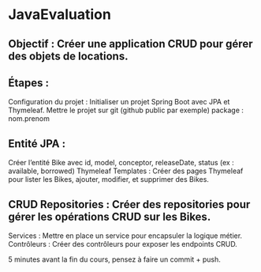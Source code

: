 # JavaEvaluation

## Objectif : Créer une application CRUD pour gérer des objets de locations.

## Étapes :
Configuration du projet : Initialiser un projet Spring Boot avec JPA et Thymeleaf.
Mettre le projet sur git (github public par exemple) 
package : nom.prenom


## Entité JPA :
Créer l’entité Bike avec id, model, conceptor, releaseDate, status (ex : available, borrowed)
Thymeleaf Templates : Créer des pages Thymeleaf pour lister les Bikes, ajouter, modifier, et supprimer des Bikes.


## CRUD Repositories : Créer des repositories pour gérer les opérations CRUD sur les Bikes.
Services : Mettre en place un service pour encapsuler la logique métier.
Contrôleurs : Créer des contrôleurs pour exposer les endpoints CRUD.

5 minutes avant la fin du cours, pensez à faire un commit + push. 
